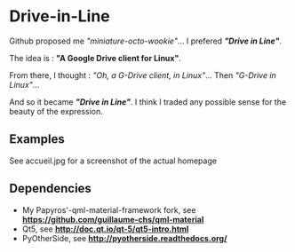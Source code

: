# Drive-in-Line
Github proposed me *"miniature-octo-wookie"*... I prefered ***"Drive in Line"***.

The idea is : **"A Google Drive client for Linux"**.

From there, I thought : *"Oh, a G-Drive client, in Linux"*... Then *"G-Drive in Linux"*...

And so it became ***"Drive in Line"***.
I think I traded any possible sense for the beauty of the expression.


## Examples

See accueil.jpg for a screenshot of the actual homepage


## Dependencies

 - My Papyros'-qml-material-framework fork, see **https://github.com/guillaume-chs/qml-material**
 - Qt5, see **http://doc.qt.io/qt-5/qt5-intro.html**
 - PyOtherSide, see **http://pyotherside.readthedocs.org/**
